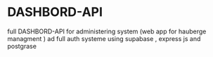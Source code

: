 # DASHBORD-API
full DASHBORD-API for administering system (web app for  hauberge managment ) ad  full auth systeme using supabase , express js and postgrase  
